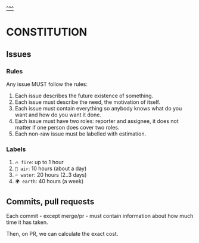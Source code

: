 [^^^](../../../)

# CONSTITUTION

## Issues

### Rules

Any issue MUST follow the rules:
1. Each issue describes the future existence of something.
2. Each issue must describe the need, the motivation of itself.
3. Each issue must contain everything so anybody knows what do you want and how do you want it done.
4. Each issue must have two roles: reporter and assignee, it does not matter if one person does cover two roles.
5. Each non-raw issue must be labelled with estimation.

### Labels

1. `🔥 fire`: up to 1 hour
2. `💨 air`: 10 hours (about a day)
3. `💦 water`: 20 hours (2..3 days)
4. `🌍 earth`: 40 hours (a week)

## Commits, pull requests

Each commit - except merge/pr - must contain information
about how much time it has taken.

Then, on PR, we can calculate the exact cost.
